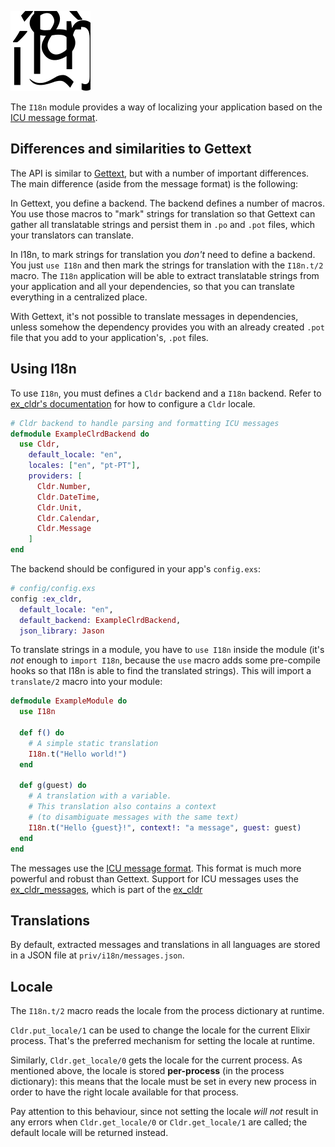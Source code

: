 ![Logo](priv/logo.svg)

The `I18n` module provides a way of localizing your application
based on the [ICU message format](https://unicode-org.github.io/icu/).

## Differences and similarities to Gettext

The API is similar to [Gettext](https://hexdocs.pm/gettext/Gettext.html),
but with a number of important differences.
The main difference (aside from the message format) is the following:

In Gettext, you define a backend.
The backend defines a number of macros.
You use those macros to "mark" strings for translation
so that Gettext can gather all translatable strings and persist them
in `.po` and `.pot` files, which your translators can translate.

In I18n, to mark strings for translation you *don't* need
to define a backend.
You just `use I18n` and then mark the strings for translation
with the `I18n.t/2` macro.
The `I18n` application will be able to extract translatable strings from your
application and all your dependencies, so that you can translate
everything in a centralized place.

With Gettext, it's not possible to translate messages in dependencies,
unless somehow the dependency provides you with an already created `.pot`
file that you add to your application's, `.pot` files.
## Using I18n

To use `I18n`, you must defines a `Cldr` backend and a `I18n` backend.
Refer to [ex_cldr's documentation](https://hexdocs.pm/ex_cldr/readme.html#introduction) for how to configure a `Cldr` locale.

```elixir
# Cldr backend to handle parsing and formatting ICU messages
defmodule ExampleClrdBackend do
  use Cldr,
    default_locale: "en",
    locales: ["en", "pt-PT"],
    providers: [
      Cldr.Number,
      Cldr.DateTime,
      Cldr.Unit,
      Cldr.Calendar,
      Cldr.Message
    ]
end
```

The backend should be configured in your app's `config.exs`:

```elixir
# config/config.exs
config :ex_cldr,
  default_locale: "en",
  default_backend: ExampleClrdBackend,
  json_library: Jason
```

To translate strings in a module, you have to `use I18n` inside the module
(it's *not* enough to `import I18n`, because the `use` macro adds some
pre-compile hooks so that I18n is able to find the translated strings).
This will import a `translate/2` macro into your module:

```elixir
defmodule ExampleModule do
  use I18n

  def f() do
    # A simple static translation
    I18n.t("Hello world!")
  end

  def g(guest) do
    # A translation with a variable.
    # This translation also contains a context
    # (to disambiguate messages with the same text)
    I18n.t("Hello {guest}!", context!: "a message", guest: guest)
  end
end
```

The messages use the [ICU message format](https://unicode-org.github.io/icu/).
This format is much more powerful and robust than Gettext.
Support for ICU messages uses the
[ex_cldr_messages](https://hexdocs.pm/ex_cldr_messages/readme.html),
which is part of the [ex_cldr](https://hexdocs.pm/ex_cldr/readme.html)

## Translations

By default, extracted messages and translations in all languages are stored in a JSON file at `priv/i18n/messages.json`.
## Locale

The `I18n.t/2` macro reads the locale from the process dictionary at runtime.

`Cldr.put_locale/1` can be used to change the locale for
the current Elixir process. That's the preferred mechanism for setting the
locale at runtime.

Similarly, `Cldr.get_locale/0` gets the locale for the
current process. As mentioned above, the locale is stored **per-process**
(in the process dictionary): this means that the locale must be set
in every new process in order to have the right locale available for that process.

Pay attention to this behaviour, since not setting the locale *will not*
result in any errors when `Cldr.get_locale/0` or `Cldr.get_locale/1`
are called; the default locale will be returned instead.